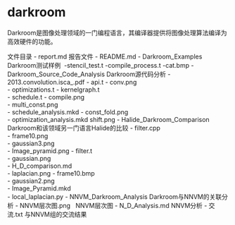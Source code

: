 # darkroom
Darkroom是图像处理领域的一门编程语言，其编译器提供将图像处理算法编译为高效硬件的功能。

文件目录
\- report.md 报告文件
\- README.md
\- Darkroom_Examples Darkroom测试样例
  \-stencil_test.t
  \-compile_process.t
  \-cat.bmp
\- Darkroom_Source_Code_Analysis Darkroom源代码分析
  \- 2013.convolution.isca_.pdf
  \- api.t
  \- conv.png                   
  \- optimizations.t
  \- kernelgraph.t              
  \- schedule.t
  \- compile.png               
  \- multi_const.png           
  \- schedule_analysis.mkd
  \- const_fold.png              
  \- optimization_analysis.mkd  shift.png
\- Halide_Darkroom_Comparison Darkroom和该领域另一门语言Halide的比较
  \- filter.cpp   
  \- frame10.png    
  \- gaussian3.png      
  \- Image_pyramid.png
  \- filter.t     
  \- gaussian.png   
  \- H_D_comparison.md  
  \- laplacian.png
  \- frame10.bmp  
  \- gaussian2.png  
  \- Image_Pyramid.mkd  
  \- local_laplacian.py
\- NNVM_Darkroom_Analysis Darkroom与NNVM的关联分析
  \- NNVM层次图.png   NNVM层次图
  \- N_D_Analysis.md  NNVM分析
  \- 交流.txt 与NNVM组的交流结果
